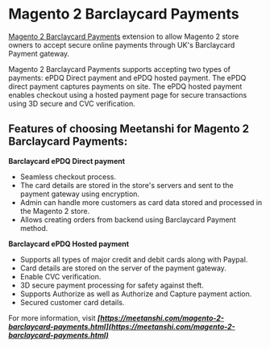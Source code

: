 # Magento 2 Barclaycard Payments

[Magento 2 Barclaycard Payments](https://meetanshi.com/magento-2-barclaycard-payments.html) extension to allow Magento 2 store owners to accept secure online payments through UK's Barclaycard Payment gateway.

Magento 2 Barclaycard Payments supports accepting two types of payments: ePDQ Direct payment and ePDQ hosted payment. The ePDQ direct payment captures payments on site. The ePDQ hosted payment enables checkout using a hosted payment page for secure transactions using 3D secure and CVC verification.

## Features of choosing Meetanshi for Magento 2 Barclaycard Payments:

**Barclaycard ePDQ Direct payment**

* Seamless checkout process.
* The card details are stored in the store's servers and sent to the payment gateway using encryption.
* Admin can handle more customers as card data stored and processed in the Magento 2 store.
* Allows creating orders from backend using Barclaycard Payment method.

**Barclaycard ePDQ Hosted payment**

* Supports all types of major credit and debit cards along with Paypal.
* Card details are stored on the server of the payment gateway.
* Enable CVC verification.
* 3D secure payment processing for safety against theft.
* Supports Authorize as well as Authorize and Capture payment action.
* Secured customer card details.

For more information, visit ***[https://meetanshi.com/magento-2-barclaycard-payments.html](https://meetanshi.com/magento-2-barclaycard-payments.html)***
